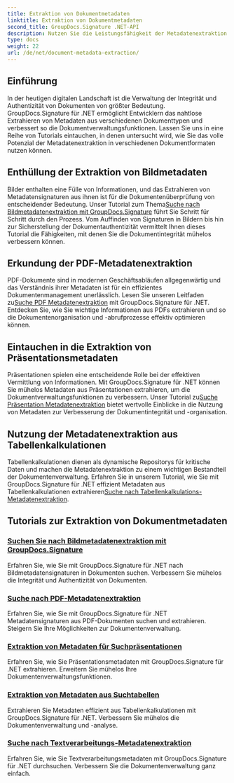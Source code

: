 ```yaml
---
title: Extraktion von Dokumentmetadaten
linktitle: Extraktion von Dokumentmetadaten
second_title: GroupDocs.Signature .NET-API
description: Nutzen Sie die Leistungsfähigkeit der Metadatenextraktion mit GroupDocs.Signature für .NET. Erfahren Sie, wie Sie Dokumentmetadaten mühelos suchen und extrahieren, um die Verwaltung zu verbessern.
type: docs
weight: 22
url: /de/net/document-metadata-extraction/
---
```


## Einführung

In der heutigen digitalen Landschaft ist die Verwaltung der Integrität und Authentizität von Dokumenten von größter Bedeutung. GroupDocs.Signature für .NET ermöglicht Entwicklern das nahtlose Extrahieren von Metadaten aus verschiedenen Dokumenttypen und verbessert so die Dokumentverwaltungsfunktionen. Lassen Sie uns in eine Reihe von Tutorials eintauchen, in denen untersucht wird, wie Sie das volle Potenzial der Metadatenextraktion in verschiedenen Dokumentformaten nutzen können.

## Enthüllung der Extraktion von Bildmetadaten
 Bilder enthalten eine Fülle von Informationen, und das Extrahieren von Metadatensignaturen aus ihnen ist für die Dokumentenüberprüfung von entscheidender Bedeutung. Unser Tutorial zum Thema[Suche nach Bildmetadatenextraktion mit GroupDocs.Signature](./search-image-metadata-extraction/) führt Sie Schritt für Schritt durch den Prozess. Vom Auffinden von Signaturen in Bildern bis hin zur Sicherstellung der Dokumentauthentizität vermittelt Ihnen dieses Tutorial die Fähigkeiten, mit denen Sie die Dokumentintegrität mühelos verbessern können.

## Erkundung der PDF-Metadatenextraktion
PDF-Dokumente sind in modernen Geschäftsabläufen allgegenwärtig und das Verständnis ihrer Metadaten ist für ein effizientes Dokumentenmanagement unerlässlich. Lesen Sie unseren Leitfaden zu[Suche PDF Metadatenextraktion](./search-pdf-metadata-extraction/) mit GroupDocs.Signature für .NET. Entdecken Sie, wie Sie wichtige Informationen aus PDFs extrahieren und so die Dokumentenorganisation und -abrufprozesse effektiv optimieren können.

## Eintauchen in die Extraktion von Präsentationsmetadaten
 Präsentationen spielen eine entscheidende Rolle bei der effektiven Vermittlung von Informationen. Mit GroupDocs.Signature für .NET können Sie mühelos Metadaten aus Präsentationen extrahieren, um die Dokumentverwaltungsfunktionen zu verbessern. Unser Tutorial zu[Suche Präsentation Metadatenextraktion](./search-presentation-metadata-extraction/) bietet wertvolle Einblicke in die Nutzung von Metadaten zur Verbesserung der Dokumentintegrität und -organisation.

## Nutzung der Metadatenextraktion aus Tabellenkalkulationen
Tabellenkalkulationen dienen als dynamische Repositorys für kritische Daten und machen die Metadatenextraktion zu einem wichtigen Bestandteil der Dokumentenverwaltung. Erfahren Sie in unserem Tutorial, wie Sie mit GroupDocs.Signature für .NET effizient Metadaten aus Tabellenkalkulationen extrahieren[Suche nach Tabellenkalkulations-Metadatenextraktion](./search-spreadsheet-metadata-extraction/). 

## Tutorials zur Extraktion von Dokumentmetadaten
### [Suchen Sie nach Bildmetadatenextraktion mit GroupDocs.Signature](./search-image-metadata-extraction/)
Erfahren Sie, wie Sie mit GroupDocs.Signature für .NET nach Bildmetadatensignaturen in Dokumenten suchen. Verbessern Sie mühelos die Integrität und Authentizität von Dokumenten.
### [Suche nach PDF-Metadatenextraktion](./search-pdf-metadata-extraction/)
Erfahren Sie, wie Sie mit GroupDocs.Signature für .NET Metadatensignaturen aus PDF-Dokumenten suchen und extrahieren. Steigern Sie Ihre Möglichkeiten zur Dokumentenverwaltung.
### [Extraktion von Metadaten für Suchpräsentationen](./search-presentation-metadata-extraction/)
Erfahren Sie, wie Sie Präsentationsmetadaten mit GroupDocs.Signature für .NET extrahieren. Erweitern Sie mühelos Ihre Dokumentenverwaltungsfunktionen.
### [Extraktion von Metadaten aus Suchtabellen](./search-spreadsheet-metadata-extraction/)
Extrahieren Sie Metadaten effizient aus Tabellenkalkulationen mit GroupDocs.Signature für .NET. Verbessern Sie mühelos die Dokumentenverwaltung und -analyse.
### [Suche nach Textverarbeitungs-Metadatenextraktion](./search-word-processing-metadata-extraction/)
Erfahren Sie, wie Sie Textverarbeitungsmetadaten mit GroupDocs.Signature für .NET durchsuchen. Verbessern Sie die Dokumentenverwaltung ganz einfach.